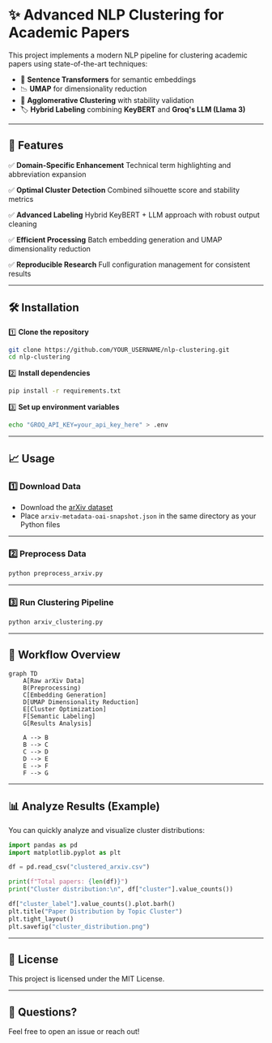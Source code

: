 # ✨ Advanced NLP Clustering for Academic Papers

This project implements a modern NLP pipeline for clustering academic papers using state-of-the-art techniques:

* 🧠 **Sentence Transformers** for semantic embeddings
* 📉 **UMAP** for dimensionality reduction
* 🧩 **Agglomerative Clustering** with stability validation
* 🏷️ **Hybrid Labeling** combining **KeyBERT** and **Groq's LLM (Llama 3)**

---

## 🚀 Features

✅ **Domain-Specific Enhancement**
Technical term highlighting and abbreviation expansion

✅ **Optimal Cluster Detection**
Combined silhouette score and stability metrics

✅ **Advanced Labeling**
Hybrid KeyBERT + LLM approach with robust output cleaning

✅ **Efficient Processing**
Batch embedding generation and UMAP dimensionality reduction

✅ **Reproducible Research**
Full configuration management for consistent results

---

## 🛠️ Installation

1️⃣ **Clone the repository**

```bash
git clone https://github.com/YOUR_USERNAME/nlp-clustering.git
cd nlp-clustering
```

2️⃣ **Install dependencies**

```bash
pip install -r requirements.txt
```

3️⃣ **Set up environment variables**

```bash
echo "GROQ_API_KEY=your_api_key_here" > .env
```

---

## 📈 Usage

### 1️⃣ Download Data

* Download the [arXiv dataset](https://www.kaggle.com/datasets/Cornell-University/arxiv/data)
* Place `arxiv-metadata-oai-snapshot.json` in the same directory as your Python files

---

### 2️⃣ Preprocess Data

```bash
python preprocess_arxiv.py
```

---

### 3️⃣ Run Clustering Pipeline

```bash
python arxiv_clustering.py
```

---

## 🧬 Workflow Overview

```mermaid
graph TD
    A[Raw arXiv Data]
    B(Preprocessing)
    C[Embedding Generation]
    D[UMAP Dimensionality Reduction]
    E[Cluster Optimization]
    F[Semantic Labeling]
    G[Results Analysis]

    A --> B
    B --> C
    C --> D
    D --> E
    E --> F
    F --> G
```

---

## 📊 Analyze Results (Example)

You can quickly analyze and visualize cluster distributions:

```python
import pandas as pd
import matplotlib.pyplot as plt

df = pd.read_csv("clustered_arxiv.csv")

print(f"Total papers: {len(df)}")
print("Cluster distribution:\n", df["cluster"].value_counts())

df["cluster_label"].value_counts().plot.barh()
plt.title("Paper Distribution by Topic Cluster")
plt.tight_layout()
plt.savefig("cluster_distribution.png")
```

---

## 🌟 License

This project is licensed under the MIT License.

---

## 💬 Questions?

Feel free to open an issue or reach out!

